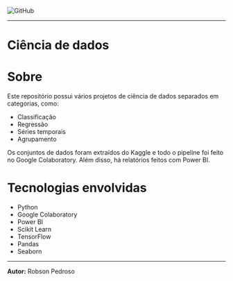 ![GitHub](https://img.shields.io/github/license/robson-rsp/sql)
___
# Ciência de dados

# Sobre
Este repositório possui vários projetos de ciência de dados separados em categorias, como:
* Classificação
* Regressão
* Séries temporais
* Agrupamento

Os conjuntos de dados foram extraídos do Kaggle e todo o pipeline foi feito no Google Colaboratory. Além disso, há relatórios feitos com Power BI.

# Tecnologias envolvidas
* Python
* Google Colaboratory
* Power BI
* Scikit Learn
* TensorFlow
* Pandas
* Seaborn
___
**Autor:** Robson Pedroso
